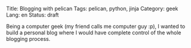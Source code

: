 Title: Blogging with pelican
Tags: pelican, python, jinja
Category: geek
Lang: en
Status: draft

Being a computer geek (my friend calls me computer guy :p), I wanted to 
build a personal blog where I would have complete control of the whole 
blogging process. 
